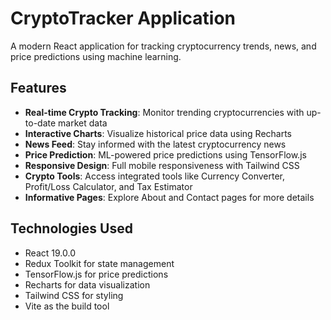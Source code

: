 # CryptoTracker Application

A modern React application for tracking cryptocurrency trends, news, and price predictions using machine learning.

## Features

- **Real-time Crypto Tracking**: Monitor trending cryptocurrencies with up-to-date market data
- **Interactive Charts**: Visualize historical price data using Recharts
- **News Feed**: Stay informed with the latest cryptocurrency news
- **Price Prediction**: ML-powered price predictions using TensorFlow.js
- **Responsive Design**: Full mobile responsiveness with Tailwind CSS
- **Crypto Tools**: Access integrated tools like Currency Converter, Profit/Loss Calculator, and Tax Estimator
- **Informative Pages**: Explore About and Contact pages for more details

## Technologies Used

- React 19.0.0
- Redux Toolkit for state management
- TensorFlow.js for price predictions
- Recharts for data visualization
- Tailwind CSS for styling
- Vite as the build tool
